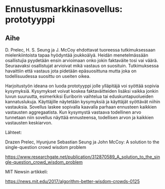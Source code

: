 # Ennustusmarkkinasovellus: prototyyppi

## Aihe

D. Prelec, H. S. Seung ja J. McCoy ehdottavat tuoreessa tutkimuksessaan
mielenkiintoista tapaa hyödyntää joukkoälyä. Heidän menetelmässään
osallistujia pyydetään ensin arvioimaan onko jokin faktaväite tosi vai väärä.
Seuraavaksi osallistujat arvioivat mikä vastaus on suosituin. Tutkimuksessa
havaittiin että vastaus jota pidetään epäsuosittuna mutta joka on
todellisuudessa suosittu on useiten oikea.

Harjoitustyön ideana on luoda prototyyppi jolle ylläpitäjä voi syöttää
sopivia kysymyksiä. Kysymykset voivat koskea faktaväitteiden lisäksi vaikka
jonkin luvun suuruutta, esimerkiksi Euriborin vaihtelua tai
eduskuntapuolueiden kannatuslukuja. Käyttäjille näytetään kysymyksiä ja
käyttäjät syöttävät niihin vastauksia. Sovellus laskee sopivalla kaavalla
parhaan ennusteen kaikkien vastausten aggregaatista. Kun kysymystä vastaava
todellinen arvo tunnetaan niin sovellus näyttää ennusteensa, todellisen arvon
ja kaikkien vastausten keskiarvon.

Lähteet:

Drazen Prelec, Hyunjune Sebastian Seung ja John McCoy: A solution to the single-question crowd wisdom problem

https://www.researchgate.net/publication/312870589_A_solution_to_the_single-question_crowd_wisdom_problem

MIT Newsin artikkeli:

https://news.mit.edu/2017/algorithm-better-wisdom-crowds-0125
